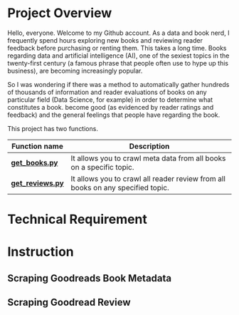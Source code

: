 # Project Overview

Hello, everyone. Welcome to my Github account. As a data and book nerd, I frequently spend hours exploring new books and reviewing reader feedback before purchasing or renting them. This takes a long time. Books regarding data and artificial intelligence (AI), one of the sexiest topics in the twenty-first century (a famous phrase that people often use to hype up this business), are becoming increasingly popular.

So I was wondering if there was a method to automatically gather hundreds of thousands of information and reader evaluations of books on any particular field (Data Science, for example) in order to determine what constitutes a book. become good (as evidenced by reader ratings and feedback) and the general feelings that people have regarding the book.

This project has two functions.

| Function name  | Description |
| ------------- | ------------- |
|[**get_books.py**](https://github.com/quochuy0706/Crawl_Data_Goodread/blob/master/get_books.py)| It allows you to crawl meta data from all books on a specific topic.|
|[**get_reviews.py**](https://github.com/quochuy0706/Crawl_Data_Goodread/blob/master/get_reviews.py)| It allows you to crawl all reader review from all books on any specified topic.  |

# Technical Requirement 



# Instruction

## Scraping Goodreads Book Metadata


## Scraping Goodread Review
